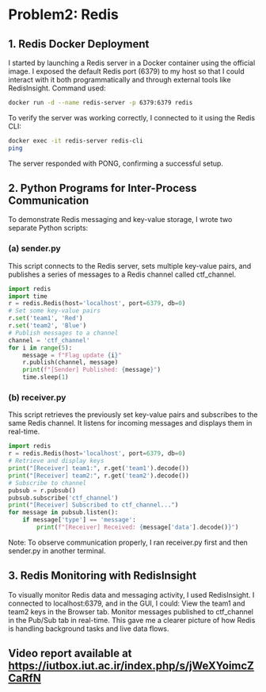 # Problem2: Redis

## 1. Redis Docker Deployment

I started by launching a Redis server in a Docker container using the official image. I exposed the default Redis port (6379) to my host so that I could interact with it both programmatically and through external tools like RedisInsight.
Command used:

```bash
docker run -d --name redis-server -p 6379:6379 redis
```

To verify the server was working correctly, I connected to it using the Redis CLI:

```bash
docker exec -it redis-server redis-cli
ping
```
The server responded with PONG, confirming a successful setup.

## 2. Python Programs for Inter-Process Communication

To demonstrate Redis messaging and key-value storage, I wrote two separate Python scripts:

### (a) sender.py
This script connects to the Redis server, sets multiple key-value pairs, and publishes a series of messages to a Redis channel called ctf_channel.

```python
import redis
import time
r = redis.Redis(host='localhost', port=6379, db=0)
# Set some key-value pairs
r.set('team1', 'Red')
r.set('team2', 'Blue')
# Publish messages to a channel
channel = 'ctf_channel'
for i in range(5):
    message = f"Flag update {i}"
    r.publish(channel, message)
    print(f"[Sender] Published: {message}")
    time.sleep(1)
```

### (b) receiver.py
This script retrieves the previously set key-value pairs and subscribes to the same Redis channel. It listens for incoming messages and displays them in real-time.

``` python
import redis
r = redis.Redis(host='localhost', port=6379, db=0)
# Retrieve and display keys
print("[Receiver] team1:", r.get('team1').decode())
print("[Receiver] team2:", r.get('team2').decode())
# Subscribe to channel
pubsub = r.pubsub()
pubsub.subscribe('ctf_channel')
print("[Receiver] Subscribed to ctf_channel...")
for message in pubsub.listen():
    if message['type'] == 'message':
        print(f"[Receiver] Received: {message['data'].decode()}")
```

Note: To observe communication properly, I ran receiver.py first and then sender.py in another terminal.


## 3. Redis Monitoring with RedisInsight

To visually monitor Redis data and messaging activity, I used RedisInsight. I connected to localhost:6379, and in the GUI, I could:
    View the team1 and team2 keys in the Browser tab.
    Monitor messages published to ctf_channel in the Pub/Sub tab in real-time.
This gave me a clearer picture of how Redis is handling background tasks and live data flows.


## Video report available at https://iutbox.iut.ac.ir/index.php/s/jWeXYoimcZCaRfN